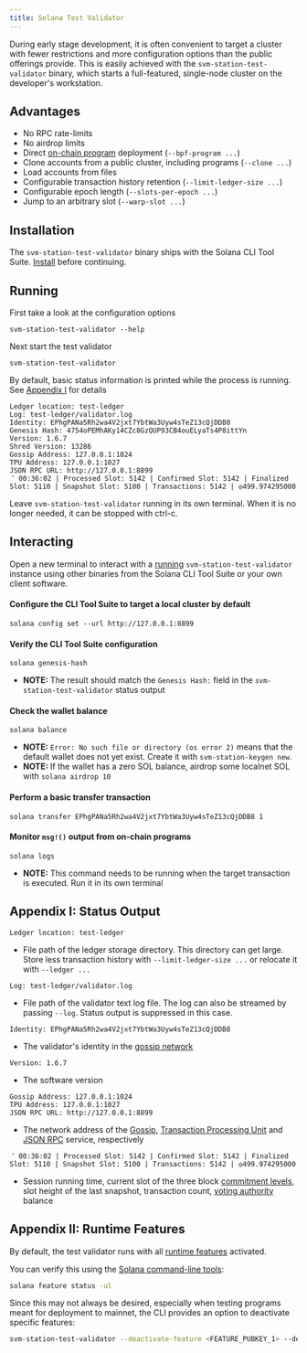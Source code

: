 ```yaml
---
title: Solana Test Validator
---
```


During early stage development, it is often convenient to target a cluster with
fewer restrictions and more configuration options than the public offerings
provide. This is easily achieved with the `svm-station-test-validator` binary, which
starts a full-featured, single-node cluster on the developer's workstation.

## Advantages

- No RPC rate-limits
- No airdrop limits
- Direct [on-chain program](on-chain-programs/overview) deployment
  (`--bpf-program ...`)
- Clone accounts from a public cluster, including programs (`--clone ...`)
- Load accounts from files
- Configurable transaction history retention (`--limit-ledger-size ...`)
- Configurable epoch length (`--slots-per-epoch ...`)
- Jump to an arbitrary slot (`--warp-slot ...`)

## Installation

The `svm-station-test-validator` binary ships with the Solana CLI Tool Suite.
[Install](/cli/install-solana-cli-tools) before continuing.

## Running

First take a look at the configuration options

```
svm-station-test-validator --help
```

Next start the test validator

```
svm-station-test-validator
```

By default, basic status information is printed while the process is running.
See [Appendix I](#appendix-i-status-output) for details

```
Ledger location: test-ledger
Log: test-ledger/validator.log
Identity: EPhgPANa5Rh2wa4V2jxt7YbtWa3Uyw4sTeZ13cQjDDB8
Genesis Hash: 4754oPEMhAKy14CZc8GzQUP93CB4ouELyaTs4P8ittYn
Version: 1.6.7
Shred Version: 13286
Gossip Address: 127.0.0.1:1024
TPU Address: 127.0.0.1:1027
JSON RPC URL: http://127.0.0.1:8899
⠈ 00:36:02 | Processed Slot: 5142 | Confirmed Slot: 5142 | Finalized Slot: 5110 | Snapshot Slot: 5100 | Transactions: 5142 | ◎499.974295000
```

Leave `svm-station-test-validator` running in its own terminal. When it is no longer
needed, it can be stopped with ctrl-c.

## Interacting

Open a new terminal to interact with a [running](#running) `svm-station-test-validator`
instance using other binaries from the Solana CLI Tool Suite or your own client
software.

#### Configure the CLI Tool Suite to target a local cluster by default

```
solana config set --url http://127.0.0.1:8899
```

#### Verify the CLI Tool Suite configuration

```
solana genesis-hash
```

- **NOTE:** The result should match the `Genesis Hash:` field in the
  `svm-station-test-validator` status output

#### Check the wallet balance

```
solana balance
```

- **NOTE:** `Error: No such file or directory (os error 2)` means that the default
  wallet does not yet exist. Create it with `svm-station-keygen new`.
- **NOTE:** If the wallet has a zero SOL balance, airdrop some localnet SOL with
  `solana airdrop 10`

#### Perform a basic transfer transaction

```
solana transfer EPhgPANa5Rh2wa4V2jxt7YbtWa3Uyw4sTeZ13cQjDDB8 1
```

#### Monitor `msg!()` output from on-chain programs

```
solana logs
```

- **NOTE:** This command needs to be running when the target transaction is
  executed. Run it in its own terminal

## Appendix I: Status Output

```
Ledger location: test-ledger
```

- File path of the ledger storage directory. This directory can get large. Store
  less transaction history with `--limit-ledger-size ...` or relocate it with
  `--ledger ...`

```
Log: test-ledger/validator.log
```

- File path of the validator text log file. The log can also be streamed by
  passing `--log`. Status output is suppressed in this case.

```
Identity: EPhgPANa5Rh2wa4V2jxt7YbtWa3Uyw4sTeZ13cQjDDB8
```

- The validator's identity in the [gossip network](/validator/gossip#gossip-overview)

```
Version: 1.6.7
```

- The software version

```
Gossip Address: 127.0.0.1:1024
TPU Address: 127.0.0.1:1027
JSON RPC URL: http://127.0.0.1:8899
```

- The network address of the [Gossip](/validator/gossip#gossip-overview),
  [Transaction Processing Unit](/validator/tpu) and [JSON RPC](../api/http#json-rpc-api-reference)
  service, respectively

```
⠈ 00:36:02 | Processed Slot: 5142 | Confirmed Slot: 5142 | Finalized Slot: 5110 | Snapshot Slot: 5100 | Transactions: 5142 | ◎499.974295000
```

- Session running time, current slot of the three block
  [commitment levels](../api/http#configuring-state-commitment),
  slot height of the last snapshot, transaction count,
  [voting authority](/running-validator/vote-accounts#vote-authority) balance

## Appendix II: Runtime Features

By default, the test validator runs with all [runtime features](programming-model/runtime#features) activated.

You can verify this using the [Solana command-line tools](cli/install-solana-cli-tools.md):

```bash
solana feature status -ul
```

Since this may not always be desired, especially when testing programs meant for deployment to mainnet, the CLI provides an option to deactivate specific features:

```bash
svm-station-test-validator --deactivate-feature <FEATURE_PUBKEY_1> --deactivate-feature <FEATURE_PUBKEY_2>
```
